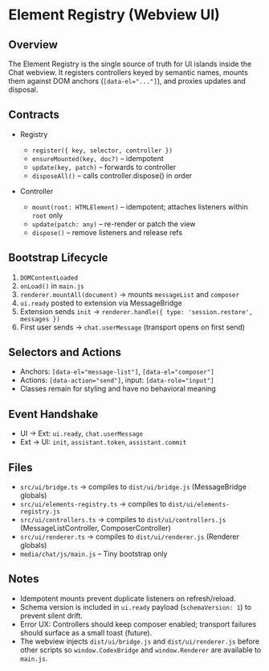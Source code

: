 # Element Registry (Webview UI)

## Overview

The Element Registry is the single source of truth for UI islands inside the Chat webview. It registers controllers keyed by semantic names, mounts them against DOM anchors (`[data-el="..."]`), and proxies updates and disposal.

## Contracts

- Registry
  - `register({ key, selector, controller })`
  - `ensureMounted(key, doc?)` – idempotent
  - `update(key, patch)` – forwards to controller
  - `disposeAll()` – calls controller.dispose() in order

- Controller
  - `mount(root: HTMLElement)` – idempotent; attaches listeners within `root` only
  - `update(patch: any)` – re-render or patch the view
  - `dispose()` – remove listeners and release refs

## Bootstrap Lifecycle

1. `DOMContentLoaded`
2. `onLoad()` in `main.js`
3. `renderer.mountAll(document)` → mounts `messageList` and `composer`
4. `ui.ready` posted to extension via MessageBridge
5. Extension sends `init` → `renderer.handle({ type: 'session.restore', messages })`
6. First user sends → `chat.userMessage` (transport opens on first send)

## Selectors and Actions

- Anchors: `[data-el="message-list"]`, `[data-el="composer"]`
- Actions: `[data-action="send"]`, input: `[data-role="input"]`
- Classes remain for styling and have no behavioral meaning

## Event Handshake

- UI → Ext: `ui.ready`, `chat.userMessage`
- Ext → UI: `init`, `assistant.token`, `assistant.commit`

## Files

- `src/ui/bridge.ts` → compiles to `dist/ui/bridge.js` (MessageBridge globals)
- `src/ui/elements-registry.ts` → compiles to `dist/ui/elements-registry.js`
- `src/ui/controllers.ts` → compiles to `dist/ui/controllers.js` (MessageListController, ComposerController)
- `src/ui/renderer.ts` → compiles to `dist/ui/renderer.js` (Renderer globals)
- `media/chat/js/main.js` – Tiny bootstrap only

## Notes

- Idempotent mounts prevent duplicate listeners on refresh/reload.
- Schema version is included in `ui.ready` payload (`schemaVersion: 1`) to prevent silent drift.
- Error UX: Controllers should keep composer enabled; transport failures should surface as a small toast (future).
- The webview injects `dist/ui/bridge.js` and `dist/ui/renderer.js` before other scripts so `window.CodexBridge` and `window.Renderer` are available to `main.js`.
